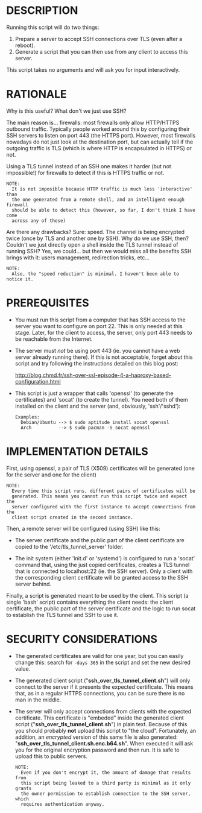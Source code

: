 # DESCRIPTION

Running this script will do two things:

1. Prepare a server to accept SSH connections over TLS (even after a reboot).
2. Generate a script that you can then use from any client to access this
   server.

This script takes no arguments and will ask you for input interactively.


# RATIONALE

Why is this useful? What don't we just use SSH?

The main reason is... firewalls: most firewalls only allow HTTP/HTTPS outbound
traffic. Typically people worked around this by configuring their SSH servers
to listen on port 443 (the HTTPS port). However, most firewalls nowadays do not
just look at the destination port, but can actually tell if the outgoing
traffic is TLS (which is where HTTP is encapsulated in HTTPS) or not.

Using a TLS tunnel instead of an SSH one makes it harder (but not impossible!)
for firewalls to detect if this is HTTPS traffic or not.

    NOTE:
      It is not imposible because HTTP traffic is much less 'interactive' than
      the one generated from a remote shell, and an intelligent enough firewall
      should be able to detect this (however, so far, I don't think I have come
      across any of these)

Are there any drawbacks? Sure: speed. The channel is being encrypted twice
(once by TLS and another one by SSH).
Why do we use SSH, then? Couldn't we just directly open a shell inside the
TLS tunnel instead of running SSH? Yes, we could... but then we would miss
all the benefits SSH brings with it: users management, redirection tricks,
etc...

    NOTE:
      Also, the "speed reduction" is minimal. I haven't been able to notice it.


# PREREQUISITES

* You must run this script from a computer that has SSH access to the
  server you want to configure on port 22.
  This is only needed at this stage. Later, for the client to access, the
  server, only port 443 needs to be reachable from the Internet.

* The server must *not* be using port 443 (ie. you cannot have a web 
  server already running there).
  If this is not acceptable, forget about this script and try following the
  instructions detailed on this blog post:

    http://blog.chmd.fr/ssh-over-ssl-episode-4-a-haproxy-based-configuration.html

* This script is just a wrapper that calls 'openssl' (to generate the
  certificates) and 'socat' (to create the tunnel). You need both of them
  installed on the client and the server (and, obviously, 'ssh'/'sshd'):
  
      Examples:
        Debian/Ubuntu --> $ sudo aptitude install socat openssl
        Arch          --> $ sudo pacman -S socat openssl


# IMPLEMENTATION DETAILS

First, using openssl, a pair of TLS (X509) certificates will be generated (one
for the server and one for the client)

    NOTE:
      Every time this script runs, different pairs of certificates will be
      generated. This means you cannot run this script twice and expect the
      server configured with the first instance to accept connections from the
      client script created in the second instance.

Then, a remote server will be configured (using SSH) like this:

- The server certificate and the public part of the client certificate are
  copied to the '/etc/tls_tunnel_server' folder.

- The init system (either 'init.d' or 'systemd') is configured to run a 'socat'
  command that, using the just copied certificates, creates a TLS tunnel that
  is connected to localhost:22 (ie. the SSH server).
  Only a client with the corresponding client certificate will be granted
  access to the SSH server behind.

Finally, a script is generated meant to be used by the client. This script (a
single 'bash' script) contains everything the client needs: the client
certificate, the public part of the server certificate and the logic to run
socat to establish the TLS tunnel and SSH to use it.


# SECURITY CONSIDERATIONS

* The generated certificates are valid for one year, but you can easily change
  this: search for ````-days 365```` in the script and set the new desired
  value.

* The generated client script ("**ssh_over_tls_tunnel_client.sh**") will only
  connect to the server if it presents the expected certificate. This means
  that, as in a regular HTTPS connections, you can be sure there is no man in
  the middle.

* The server will only accept connections from clients with the expected
  certificate. This certificate is "embeded" inside the generated client script
  ("**ssh_over_tls_tunnel_client.sh**") in plain text. Because of this you
  should probably **not** upload this script to "the cloud".
  Fortunately, an addition, an *encrypted* version of this same file is also
  generated: "**ssh_over_tls_tunnel_client.sh.enc.b64.sh**". When executed it
  will ask you for the original encryption password and then run. It is safe to
  upload this to public servers.

      NOTE:
        Even if you don't encrypt it, the amount of damage that results from
        this script being leaked to a third party is minimal as it only grants
        the owner permission to establish connection to the SSH server, which
        requires authentication anyway.


